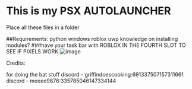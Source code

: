 # This is my PSX AUTOLAUNCHER
Place all these files in a folder

##Requirements:
python
windows
roblox uwp
knowledge on installing modules?
###have your task bar with ROBLOX IN THE FOURTH SLOT TO SEE IF PIXELS WORK
![image](https://github.com/idonthaveoneatm/stuff/assets/111616655/a101958d-419a-47b3-9815-e451e7dae8d5)

Credits:

for doing the bat stuff
discord - griffindoescooking:691337507157311661
discord - meeee9876:335785046147334144
